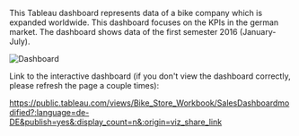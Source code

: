 This Tableau dashboard represents data of a bike company which is expanded worldwide. This dashboard focuses on the KPIs in the german market. The dashboard shows data of the first semester 2016 (January-July).


![Dashboard](https://github.com/mmesg/Tableau_Dashboard-Bike_Store_Sales_Report/assets/59834146/ea2cd997-b98f-4259-aa87-b2da6668e3b2)


Link to the interactive dashboard (if you don't view the dashboard correctly, please refresh the page a couple times):

https://public.tableau.com/views/Bike_Store_Workbook/SalesDashboardmodified?:language=de-DE&publish=yes&:display_count=n&:origin=viz_share_link
